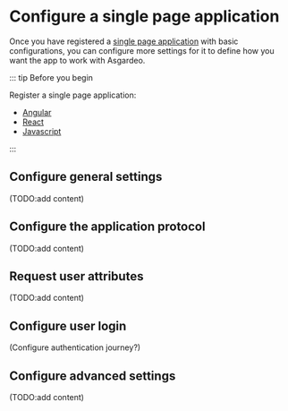 # Configure a single page application

Once you have registered a [single page application](TODO:link-to-concept) with basic configurations, you can configure more settings for it to define how you want the app to work with Asgardeo. 

::: tip Before you begin

Register a single page application:
- [Angular](../spa/spa-angular.md)
- [React](../spa/spa-new-react-app.md)
- [Javascript](../spa/spa-javascript.md)

:::

## Configure general settings 

(TODO:add content)

## Configure the application protocol 

(TODO:add content)

## Request user attributes

(TODO:add content)

## Configure user login 

(Configure authentication journey?)

## Configure advanced settings

(TODO:add content)
